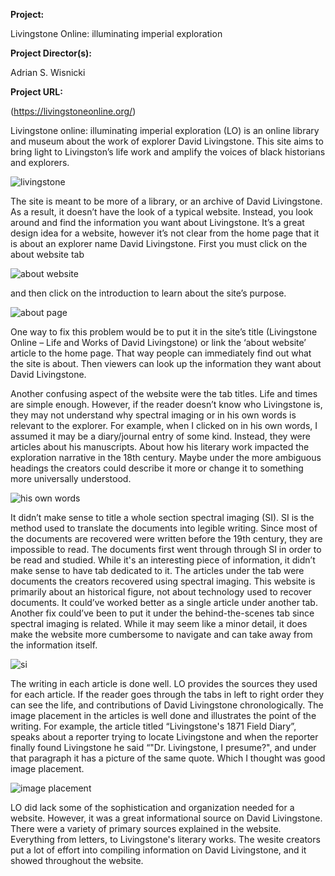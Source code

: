 **Project:**

Livingstone Online: illuminating imperial exploration

**Project Director(s):**

Adrian S. Wisnicki

**Project URL:**

(https://livingstoneonline.org/)

Livingstone online: illuminating imperial exploration (LO) is an online library and museum about the work of explorer David Livingstone. This site aims to bring light to Livingston’s life work and amplify the voices of black historians and explorers.

![livingstone](https://yashitaprasad.github.io/digitalhumanities/images/livingstone.png)

The site is meant to be more of a library, or an archive of David Livingstone. As a result, it doesn’t have the look of a typical website. Instead, you look around and find the information you want about Livingstone. It’s a great design idea for a website, however it’s not clear from the home page that it is about an explorer name David Livingstone. First you must click on the about website tab

![about website](https://yashitaprasad.github.io/digitalhumanities/images/aboutwebsite.png)

and then click on the introduction to learn about the site’s purpose. 

![about page](https://yashitaprasad.github.io/digitalhumanities/images/aboutpage.png)

One way to fix this problem would be to put it in the site’s title (Livingstone Online – Life and Works of David Livingstone) or link the ‘about website’ article to the home page. That way people can immediately find out what the site is about. Then viewers can look up the information they want about David Livingstone. 


Another confusing aspect of the website were the tab titles. Life and times are simple enough. However, if the reader doesn’t know who Livingstone is, they may not understand why spectral imaging or in his own words is relevant to the explorer.  For example, when I clicked on in his own words, I assumed it may be a diary/journal entry of some kind. Instead, they were articles about his manuscripts. About how his literary work impacted the exploration narrative in the 18th century. Maybe under the more ambiguous headings the creators could describe it more or change it to something more universally understood. 

![his own words](https://yashitaprasad.github.io/digitalhumanities/images/hisownwords.png)

It didn’t make sense to title a whole section spectral imaging (SI). SI is the method used to translate the documents into legible writing. Since most of the documents are recovered were written before the 19th century, they are impossible to read. The documents first went through through SI in order to be read and studied. While it's an interesting piece of information, it didn’t make sense to have tab dedicated to it. The articles under the tab were documents the creators recovered using spectral imaging. This website is primarily about an historical figure, not about technology used to recover documents.  It could’ve worked better as a single article under another tab. Another fix could’ve been to put it under the behind-the-scenes tab since spectral imaging is related. While it may seem like a minor detail, it does make the website more cumbersome to navigate and can take away from the information itself. 

![si](https://yashitaprasad.github.io/digitalhumanities/images/si.png)

The writing in each article is done well. LO provides the sources they used for each article. If the reader goes through the tabs in left to right order they can see the life, and contributions of David Livingstone chronologically. The image placement in the articles is well done and illustrates the point of the writing. For example, the article titled “Livingstone's 1871 Field Diary”, speaks about a reporter trying to locate Livingstone and when the reporter finally found Livingstone he said “"Dr. Livingstone, I presume?", and under that paragraph it has a picture of the same quote. Which I thought was good image placement. 

![image placement](https://yashitaprasad.github.io/digitalhumanities/images/imageplacement.png)

LO did lack some of the sophistication and organization needed for a website. However, it was a great informational source on David Livingstone. There were a variety of primary  sources explained in the website. Everything from letters, to Livingstone's literary works. The wesite creators put a lot of effort into compiling information on David Livingstone, and it showed throughout the website.  
